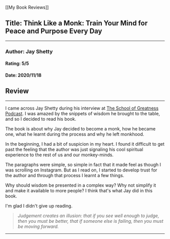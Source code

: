 [[My Book Reviews]]

 
 ## Title: Think Like a Monk: Train Your Mind for Peace and Purpose Every Day
 ---
 ### Author: Jay Shetty
 #### Rating: 5/5
 #### Date: 2020/11/18


 ## Review
 ---
 I came across Jay Shetty during his interview at [The School of Greatness Podcast](https://www.youtube.com/watch?v=5Pmu69rdMuw). I was amazed by the snippets of wisdom he brought to the table, and so I decided to read his book.  
  
The book is about why Jay decided to become a monk, how he became one, what he learnt during the process and why he left monkhood.   
  
In the beginning, I had a bit of suspicion in my heart. I found it difficult to get past the feeling that the author was just signaling his cool spiritual experience to the rest of us and our monkey-minds.   
  
The paragraphs were simple, so simple in fact that it made feel as though I was scrolling on Instagram. But as I read on, I started to develop trust for the author and through that process I learnt a few things.   
  
Why should wisdom be presented in a complex way? Why not simplify it and make it available to more people? I think that's what Jay did in this book.  
  
I'm glad I didn't give up reading.  
  
  

>   
> *Judgement creates an illusion: that if you see well enough to judge, then you must be better, that if someone else is failing, then you must be moving forward.*  
> 





 ---
 